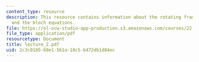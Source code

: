 ```yaml
---
content_type: resource
description: This resource contains information about the rotating frame, RF pulses
  and the bloch equations.
file: https://ol-ocw-studio-app-production.s3.amazonaws.com/courses/22-920-a-hands-on-introduction-to-nuclear-magnetic-resonance-january-iap-1997/2c3c010568e1561a18c5b472db1d84ec_lecture_2.pdf
file_type: application/pdf
resourcetype: Document
title: lecture_2.pdf
uid: 2c3c0105-68e1-561a-18c5-b472db1d84ec
---
```

